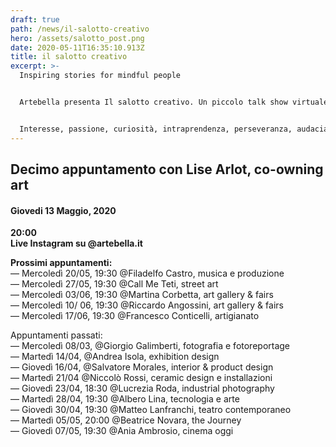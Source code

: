 ```yaml
---
draft: true
path: /news/il-salotto-creativo
hero: /assets/salotto_post.png
date: 2020-05-11T16:35:10.913Z
title: il salotto creativo
excerpt: >-
  Inspiring stories for mindful people


  Artebella presenta Il salotto creativo. Un piccolo talk show virtuale in cui verranno condivise storie straordinarie di persone ordinarie.


  Interesse, passione, curiosità, intraprendenza, perseveranza, audacia, sono solo alcuni tra i fattori che accomunano gli ospiti.
---
```

## **Decimo appuntamento con Lise Arlot, co-owning art**

#### Giovedi 13 Maggio, 2020

**20:00**\
**Live Instagram su @artebella.it**

**Prossimi appuntamenti:**\
— Mercoledì 20/05, 19:30 @Filadelfo Castro, musica e produzione\
— Mercoledì 27/05, 19:30 @Call Me Teti, street art\
— Mercoledì 03/06, 19:30 @Martina Corbetta, art gallery & fairs\
— Mercoledì 10/ 06, 19:30 @Riccardo Angossini, art gallery & fairs\
— Mercoledì 17/06, 19:30 @Francesco Conticelli, artigianato

Appuntamenti passati:\
— Mercoledì 08/03, @Giorgio Galimberti, fotografia e fotoreportage\
— Martedì 14/04, @Andrea Isola, exhibition design\
— Giovedì 16/04, @Salvatore Morales, interior & product design\
— Martedì 21/04 @Niccolò Rossi, ceramic design e installazioni\
— Giovedì 23/04, 18:30 @Lucrezia Roda, industrial photography\
— Martedì 28/04, 19:30 @Albero Lina, tecnologia e arte\
— Giovedì 30/04, 19:30 @Matteo Lanfranchi, teatro contemporaneo\
— Martedì 05/05, 20:00 @Beatrice Novara, the Journey\
— Giovedì 07/05, 19:30 @Ania Ambrosio, cinema oggi